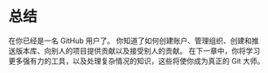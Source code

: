 # 总结

在你已经是一名 GitHub 用户了。 你知道了如何创建账户、管理组织、创建和推送版本库、向别人的项目提供贡献以及接受别人的贡献。 在下一章中，你将学习更多强有力的工具，以及处理复杂情况的知识，这些将使你成为真正的 Git 大师。